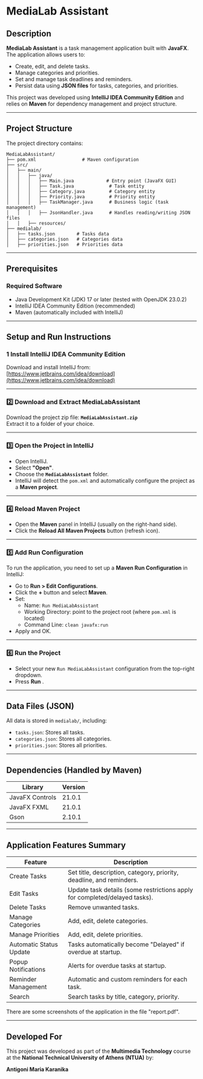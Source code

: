 
# MediaLab Assistant

## Description

**MediaLab Assistant** is a task management application built with **JavaFX**. The application allows users to:

- Create, edit, and delete tasks.
- Manage categories and priorities.
- Set and manage task deadlines and reminders.
- Persist data using **JSON files** for tasks, categories, and priorities.

This project was developed using **IntelliJ IDEA Community Edition** and relies on **Maven** for dependency management and project structure.

---

## Project Structure

The project directory contains:

```
MediaLabAssistant/
├── pom.xml                 # Maven configuration
├── src/
│   ├── main/
│   │   ├── java/
│   │   │   ├── Main.java            # Entry point (JavaFX GUI)
│   │   │   ├── Task.java             # Task entity
│   │   │   ├── Category.java         # Category entity
│   │   │   ├── Priority.java         # Priority entity
│   │   │   ├── TaskManager.java      # Business logic (task management)
│   │   │   ├── JsonHandler.java      # Handles reading/writing JSON files
│   │   ├── resources/
├── medialab/
│   ├── tasks.json        # Tasks data
│   ├── categories.json   # Categories data
│   ├── priorities.json   # Priorities data
```

---

## Prerequisites

### Required Software
- Java Development Kit (JDK) 17 or later (tested with OpenJDK 23.0.2)
- IntelliJ IDEA Community Edition (recommended)
- Maven (automatically included with IntelliJ)

---

## Setup and Run Instructions

### 1️ Install IntelliJ IDEA Community Edition
Download and install IntelliJ from:  
 [https://www.jetbrains.com/idea/download](https://www.jetbrains.com/idea/download)

---

### 2️⃣ Download and Extract MediaLabAssistant
Download the project zip file: **`MediaLabAssistant.zip`**  
Extract it to a folder of your choice.

---

### 3️⃣ Open the Project in IntelliJ
- Open IntelliJ.
- Select **"Open"**.
- Choose the **`MediaLabAssistant`** folder.
- IntelliJ will detect the `pom.xml` and automatically configure the project as a **Maven project**.

---

### 4️⃣ Reload Maven Project
- Open the **Maven** panel in IntelliJ (usually on the right-hand side).
- Click the **Reload All Maven Projects** button (refresh icon).

---

### 5️⃣ Add Run Configuration
To run the application, you need to set up a **Maven Run Configuration** in IntelliJ:

- Go to **Run > Edit Configurations**.
- Click the **+** button and select **Maven**.
- Set:
    - Name: `Run MediaLabAssistant`
    - Working Directory: point to the project root (where `pom.xml` is located)
    - Command Line: `clean javafx:run`
- Apply and OK.

---

### 6️⃣ Run the Project
- Select your new `Run MediaLabAssistant` configuration from the top-right dropdown.
- Press **Run** .

---

## Data Files (JSON)
All data is stored in `medialab/`, including:
- `tasks.json`: Stores all tasks.
- `categories.json`: Stores all categories.
- `priorities.json`: Stores all priorities.

---

## Dependencies (Handled by Maven)

| Library        | Version |
|----------------|---------|
| JavaFX Controls | 21.0.1 |
| JavaFX FXML     | 21.0.1 |
| Gson            | 2.10.1 |

---

##  Application Features Summary

| Feature | Description |
|---|---|
| Create Tasks | Set title, description, category, priority, deadline, and reminders. |
| Edit Tasks | Update task details (some restrictions apply for completed/delayed tasks). |
| Delete Tasks | Remove unwanted tasks. |
| Manage Categories | Add, edit, delete categories. |
| Manage Priorities | Add, edit, delete priorities. |
| Automatic Status Update | Tasks automatically become "Delayed" if overdue at startup. |
| Popup Notifications | Alerts for overdue tasks at startup. |
| Reminder Management | Automatic and custom reminders for each task. |
| Search | Search tasks by title, category, priority. |

There are some screenshots of the application in the file "report.pdf".

---

## Developed For
This project was developed as part of the **Multimedia Technology** course at the **National Technical University of Athens (NTUA)** by:

**Antigoni Maria Karanika**  

